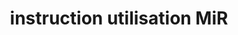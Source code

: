 ---
layout: default
nav_order: 1
title: instruction utilisation MiR
parent: Presentation MiR
grand_parent: Rapport robotique
---